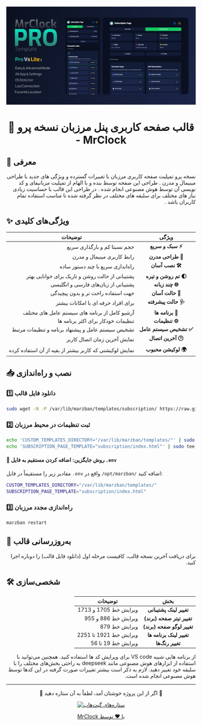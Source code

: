 <div align="center">
  
![Preview](preview.jpg)

# 📌 قالب صفحه کاربری پنل مرزبان نسخه پرو - MrClock

</div>

## 🎨 معرفی

<p dir="rtl">
نسخه پرو تمپلیت صفحه کاربری مرزبان با تغییرات گسترده و ویژگی های جدید با طراحی مینیمال و مدرن . طراحی این صفحه توسط بنده و با الهام از تمپلیت مزبانیفای و کد نویسی آن توسط هوش مصنوعی انجام شده . در طراحی این قالب با حساسیت زیادی نیاز های مختلف برای سلیقه های مختلف در نظر گرفته شده تا مناسب استفاده تمام کاربران باشد . 
</p>


## ✨ ویژگی‌های کلیدی

<div dir="rtl" align="center">

| ویژگی | توضیحات |
|:-----:|---------|
| **⚡ سبک و سریع** | حجم نسبتا کم و بارگذاری سریع |
| **🎨 طراحی مدرن** | رابط کاربری مینیمال و مدرن |
| **🛠 نصب آسان** | راه‌اندازی سریع با چند دستور ساده |
| **🌓 تم روشن و تیره** | پشتیبانی از حالت روشن و تاریک برای خوانایی بهتر |
| **🌐 چند زبانه** | پشتیبانی از زبان‌های فارسی و انگلیسی |
| **💊 حالت آسان** | جهت استفاده راحت تر و بدون پیچیدگی |
| **🩺 حالت پیشرفته** | برای افراد حرفه ای با امکانات بیشتر |
| **📲 برنامه ها** | آرشیو کامل از برنامه های سیستم عامل های مختلف |
| **⚙️ تنظیمات** | تنظیمات خودکار برای اکثر برنامه ها |
| **✅ تشخیص سیستم عامل** | تشخیص سیستم عامل و پیشنهاد برنامه و تنظیمات مرتبط |
| **🕑 آخرین اتصال** | نمایش آخرین زمان اتصال کاربر |
| **🌍 لوکیشن محبوب** | نمایش لوکیشنی که کاربر بیشتر از بقیه از آن استفاده کرده |

</div>

## 📥 نصب و راه‌اندازی

<div>

### 1️⃣ دانلود فایل قالب

</div>

```bash
sudo wget -N -P /var/lib/marzban/templates/subscription/ https://raw.githubusercontent.com/Mrclocks/Pro-Subscription-Template/main/index.html
```

<div>

### 2️⃣ ثبت تنظیمات در محیط مرزبان

</div>

```bash
echo 'CUSTOM_TEMPLATES_DIRECTORY="/var/lib/marzban/templates/"' | sudo tee -a /opt/marzban/.env
echo 'SUBSCRIPTION_PAGE_TEMPLATE="subscription/index.html"' | sudo tee -a /opt/marzban/.env
```

<div>

#### 📝 روش جایگزین: اضافه کردن مستقیم به فایل `.env`

مقادیر زیر را مستقیماً در فایل `.env` واقع در `/opt/marzban/` اضافه کنید:

</div>

```bash
CUSTOM_TEMPLATES_DIRECTORY="/var/lib/marzban/templates/"
SUBSCRIPTION_PAGE_TEMPLATE="subscription/index.html"
```

<div>

### 3️⃣ راه‌اندازی مجدد مرزبان

</div>

```bash
marzban restart
```

<div>

## 🔄 به‌روزرسانی قالب

<div dir="rtl" align="right">
  <p>برای دریافت آخرین نسخه قالب، کافیست مرحله اول (دانلود فایل قالب) را دوباره اجرا کنید.</p>
</div>

## 🛠 شخصی‌سازی

<div dir="rtl" align="center">

| بخش | توضیحات |
|:-----:|---------|
| **تغییر لینک پشتیبانی** | ویرایش خط 1705 و 1713 |
| **تغییر تیتر صفحه (برند)** | ویرایش خط 886 و 955 |
| **تغییر لوگو صفحه (برند)** | ویرایش خط 879 |
| **تغییر لینک برنامه ها** | ویرایش خط 1921 تا 2251 |
| **تغییر رنگ‌ها** | ویرایش خط 19 تا 56 |

</div>

<div dir="rtl" align="right">
  <p> از برنامه هایی شبیه VS code برای ویرایش کد ها استفاده کنید. همچنین می‌توانید با استفاده از ابزارهای هوش مصنوعی مانند deepseek به راحتی بخش‌های مختلف را با سلیقه خود تغییر دهید. لازم به ذکر است بیشتر تغییرات صورت گرفته در این کد‌ها توسط هوش مصنوعی انجام شده است.</p>
</div>

---


<div align="center">
  <p dir="rtl">🌟 اگر از این پروژه خوشتان آمد، لطفاً به آن ستاره دهید 🌟</p>
  
  <p>
    <a href="https://github.com/Mrclocks/Pro-Subscription-Template">
      <img src="https://img.shields.io/github/stars/Mrclocks/Pro-Subscription-Template?style=social" alt="ستاره‌های گیت‌هاب">
  </p>
  
  <p dir="rtl">با ❤️ توسط MrClock</p>
</div>
